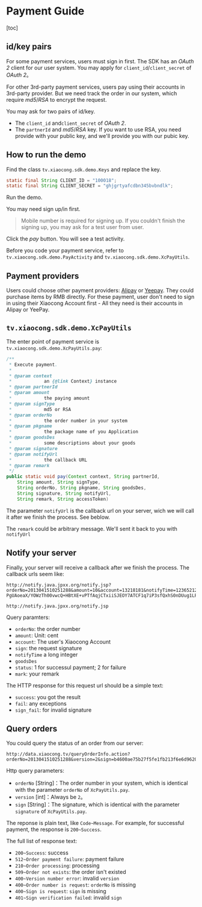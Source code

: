 # Payment Guide

[toc]

<a name="appply_for_account" ></a>
## id/key pairs

For some payment services, users must sign in first. The SDK has an *OAuth 2* client for our user system. You may apply for `client_id`/`client_secret` of *OAuth 2*。

For other 3rd-party payment services, users pay using their accounts in 3rd-party provider. But we need track the order in our system, which require *md5*/*RSA* to encrypt the request.

You may ask for two pairs of id/key.
- The `client_id` and`client_secret` of *OAuth 2*.
- The `partnerId` and *md5*/*RSA* key. If you want to use RSA, you need provide with your public key, and we'll provide you with our pubic key.

## How to run the demo

Find the class `tv.xiaocong.sdk.demo.Keys` and replace the key.

```java
static final String CLIENT_ID = "100018";
static final String CLIENT_SECRET = "ghjgrtyafcdbn345bvbndlk";
```

Run the demo.

You may need sign up/in first.

> Mobile number is required for signing up. If you couldn't finish the signing up, you may ask for a test user from user.

Click the *pay* button. You will see a test activity.

Before you code your payment service, refer to `tv.xiaocong.sdk.demo.PayActivity` and `tv.xiaocong.sdk.demo.XcPayUtils`.

## Payment providers

Users could choose other payment providers: [Alipay](https://www.alipay.com/) or [Yeepay](https://www.yeepay.com/). They could purchase items by RMB directly. For these payment, user don't need to sign in using their Xiaocong Account first - All they need is their accounts in Alipay or YeePay.

## `tv.xiaocong.sdk.demo.XcPayUtils`

The enter point of payment service is `tv.xiaocong.sdk.demo.XcPayUtils.pay`:

```java
/**
 * Execute payment.
 *
 * @param context
 *            an {@link Context} instance
 * @param partnerId
 * @param amount
 *            the paying amount
 * @param signType
 *            md5 or RSA
 * @param orderNo
 *            the order number in your system
 * @param pkgname
 *            the package name of you Application
 * @param goodsDes
 *            some descriptions about your goods
 * @param signature
 * @param notifyUrl
 *            the callback URL
 * @param remark
 */
public static void pay(Context context, String partnerId,
	String amount, String signType,
	String orderNo, String pkgname, String goodsDes,
	String signature, String notifyUrl,
    String remark, String accessToken)
```

The parameter `notifyUrl` is the callback url on your server, wich we will call it after we finish the process. See beblow.

The `remark` could be arbitrary message. We'll sent it back to you with `notifyUrl`

## Notify your server

Finally, your server will receive a callback after we finish the process. The callback urls seem like:

```
http://notify.java.jpxx.org/notify.jsp?orderNo=2013041510251288&amount=10&account=13218181&notifyTime=12365212352&goodsDes=sword&status=1&sign=ZPZULntRpJwFmGNIVKwjLEF2Tze7bqs60rxQ22CqT5J1UlvGo575QK9z/+p+7E9cOoRoWzqR6xHZ6WVv3dloyGKDR0btvrdq PgUAoeaX/YOWzTh00vwcQ+HBtXE+vPTfAqjCTxiiSJEOY7ATCF1q7iP3sfQxhS0nDUug1LP3OLk&mark=testcontent
```

`http://notify.java.jpxx.org/notify.jsp`

Query paramters:
- `orderNo`: the order number
- `amount`: Unit: cent
- `account`: The user's Xiaocong Account
- `sign`: the request signature
- `notifyTime` a long integer
- `goodsDes`
- `status`: 1 for successul payment; 2 for failure
- `mark`: your remark

The HTTP response for this request url should be a simple text:
- `success`: you got the result
- `fail`: any exceptions
- `sign_fail`: for invalid signature

## Query orders

You could query the status of an order from our server:
```
http://data.xiaocong.tv/queryOrderInfo.action?orderNo=2013041510251288&version=2&sign=b4600ae75b27f5fe1fb213f6e6d9620a
```

Http query parameters:
- `orderNo` [String]：The order number in your system, which is identical with the parameter `orderNo` of `XcPayUtils.pay`.
- `version` [int]：Always be `2`。
- `sign` [String]：The signature, which is identical with the parameter `signature` of `XcPayUtils.pay`.

The reponse is plain text, like `Code~Message`. For example, for successful payment, the response is `200~Success`.

The full list of response text:
- `200~Success`: success
- `512~Order payment failure`: payment failure
- `210~Order processing`: processing
- `509~Order not exists`: the order isn't existed
- `400~Version number error`: invalid `version`
- `400~Order number is request`: `orderNo` is missing
- `400~Sign is request`: `sign` is missing
- `401~Sign verification failed`: invalid `sign`


